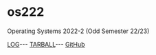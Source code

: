 # os222
Operating Systems 2022-2 (Odd Semester 22/23)

[LOG](https://github.com/sulthanftr/os222/blob/master/TXT/mylog.txt)---
[TARBALL](https://os.vlsm.org/Log/sulthanftr.tar.bz2.txt)---
[GitHub](https://github.com/sulthanftr/os222)
